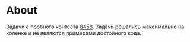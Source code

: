 # About

Задачи с пробного контеста [8458](https://contest.yandex.ru/contest/8458/enter/). Задачи решались максимально на коленке и не являются примерами достойного кода.

